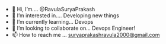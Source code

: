 - 👋 Hi, I’m.... @RavulaSuryaPrakash
- 👀 I’m interested in....  Developing new things
- 🌱 I’m currently learning... Devops
- 💞️ I’m looking to collaborate on... Devops Engineer!
- 📫 How to reach me ... suryaprakashravula2000@gmail.com

<!---
RavulaSuryaPrakash/RavulaSuryaPrakash is a ✨ special ✨ repository because its `README.md` (this file) appears on your GitHub profile.
You can click the Preview link to take a look at your changes.
--->
